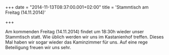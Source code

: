 +++
date = "2014-11-13T08:37:00.001+02:00"
title = 'Stammtisch am Freitag (14.11.2014)'


+++

Am kommenden Freitag (14.11.2014) findet um 18:30h wieder unser Stammtisch statt. Wie üblich werden wir uns im Kastanienhof treffen. Dieses Mal haben wir sogar wieder das Kaminzimmer für uns. Auf eine rege Beteiligung freuen wir uns sehr.

      